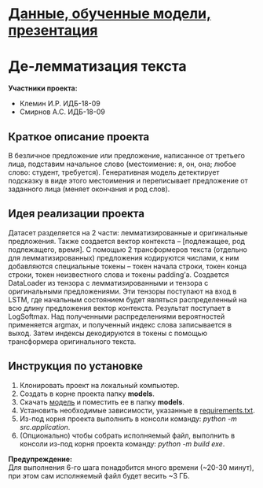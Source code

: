 # [Данные, обученные модели, презентация](https://drive.google.com/drive/folders/14GvCTtqMJvdqfS19SvmbJ0Cxny0Qe_wZ?usp=sharing)

# Де-лемматизация текста
**Участники проекта:**<br>
* Клемин И.Р. ИДБ-18-09<br>
* Смирнов А.С. ИДБ-18-09
## Краткое описание проекта
В безличное предложение или предложение, написанное от третьего лица, подставим начальное слово (местоимение: я, он, она; любое слово: студент, требуется). Генеративная модель детектирует подсказку в виде этого местоимения и переписывает предложение от заданного лица (меняет окончания и род слов).

## Идея реализации проекта
Датасет разделяется на 2 части: лемматизированные и оригинальные предложения. Также создается вектор контекста – [подлежащее, род подлежащего, время]. С помощью 2 трансформеров текста (отдельно для лемматизированных) предложения кодируются числами, к ним добавляются специальные токены – токен начала строки, токен конца строки, токен неизвестного слова и токены padding’а. Создается DataLoader из тензора с лемматизированными и тензора с оригинальными предложениями. Эти тензоры поступают на вход в LSTM, где начальным состоянием будет являться распределенный на всю длину предложения вектор контекста. Результат поступает в LogSoftmax. Над полученными распределениями вероятностей применяется argmax, и полученный индекс слова записывается в выход. Затем индексы декодируются в токены с помощью трансформера оригинального текста.

## Инструкция по установке
1. Клонировать проект на локальный компьютер.
2. Создать в корне проекта папку **models**.
3. Скачать [модель](https://drive.google.com/file/d/13HqIADn6Nv3KQMw9-_1LFO6vXisK5ylq/view?usp=sharing) и поместить ее в папку **models**.
4. Установить необходимые зависимости, указанные в [requirements.txt](requirements.txt).
5. Из-под корня проекта выполнить в консоли команду: _python -m src.application_.
6. (Опционально) чтобы собрать исполняемый файл, выполнить в консоли из-под корня проекта команду: _python -m build exe_.

**Предупреждение:**<br>
Для выполнения 6-го шага понадобится много времени (~20-30 минут), при этом сам исполняемый файл будет весить ~3 ГБ.
